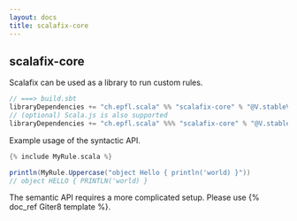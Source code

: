 ```yaml
---
layout: docs
title: scalafix-core
---
```


## scalafix-core
Scalafix can be used as a library to run custom rules.

```scala
// ===> build.sbt
libraryDependencies += "ch.epfl.scala" %% "scalafix-core" % "@V.stableVersion"
// (optional) Scala.js is also supported
libraryDependencies += "ch.epfl.scala" %%% "scalafix-core" % "@V.stableVersion"
```

Example usage of the syntactic API.

```scala
{% include MyRule.scala %}
```

```scala
println(MyRule.Uppercase("object Hello { println('world) }"))
// object HELLO { PRINTLN('world) }
```

The semantic API requires a more complicated setup. Please
use {% doc_ref Giter8 template %}.
